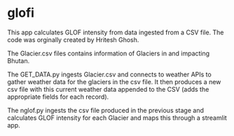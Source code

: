 # glofi
This app calculates GLOF intensity from data ingested from a CSV file. The code was orginally created by Hritesh Ghosh.

The Glacier.csv files contains information of Glaciers in and impacting Bhutan.

The GET_DATA.py ingests Glacier.csv and connects to weather APIs to gather weather data for the glaciers in the csv file. It then produces a new csv file with this current weather data appended to the CSV (adds the appropriate fields for each record).

The nglof.py ingests the csv file produced in the previous stage and calculates GLOF intensity for each Glacier and maps this through a streamlit app.
